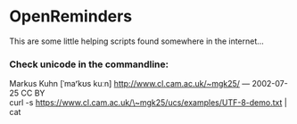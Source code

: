 # OpenReminders
This are some little helping scripts found somewhere in the internet...

### Check unicode in the commandline:
 Markus Kuhn [ˈmaʳkʊs kuːn] <http://www.cl.cam.ac.uk/~mgk25/> — 2002-07-25 CC BY  
 curl -s https://www.cl.cam.ac.uk/\~mgk25/ucs/examples/UTF-8-demo.txt | cat
